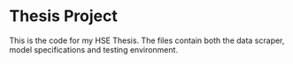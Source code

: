 # Thesis Project
This is the code for my HSE Thesis. The files contain both the data scraper, model specifications and testing environment.
